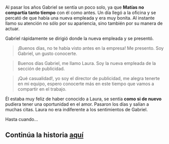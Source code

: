 Al pasar los años Gabriel se sentía un poco solo, ya que **Matías no compartía tanto tiempo** con
él como antes. Un día llegó a la oficina y se percató de que había una nueva empleada y era muy bonita. Al
instante llamo su atención no sólo por su apariencia, sino también por su manera de actuar.

Gabriel rápidamente se dirigió donde la nueva empleada y se presentó.

> ¡Buenos días, no te había visto antes en la empresa! Me presento. Soy Gabriel, un gusto
conocerte.

> Buenos días Gabriel, me llamo Laura. Soy la nueva empleada de la sección de publicidad.

> ¡Qué casualidad!, yo soy el director de publicidad, me alegra tenerte en mi equipo, espero
conocerte más en este tiempo que vamos a compartir en el trabajo.

Él estaba muy feliz de haber conocido a Laura, se sentía **como si de nuevo** pudiera tener una
oportunidad en el amor. Pasaron los días y salían a muchas citas. Laura no era indiferente a los
sentimientos de Gabriel.

Hasta cuando...

## Continúa la historia [aquí](encuentro1.md)
